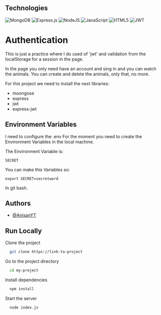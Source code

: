 
## Technologies
![MongoDB](https://img.shields.io/badge/MongoDB-%234ea94b.svg?style=for-the-badge&logo=mongodb&logoColor=white)
![Express.js](https://img.shields.io/badge/express.js-%23404d59.svg?style=for-the-badge&logo=express&logoColor=%2361DAFB)
![NodeJS](https://img.shields.io/badge/node.js-6DA55F?style=for-the-badge&logo=node.js&logoColor=white)
![JavaScript](https://img.shields.io/badge/javascript-%23323330.svg?style=for-the-badge&logo=javascript&logoColor=%23F7DF1E)
![HTML5](https://img.shields.io/badge/html5-%23E34F26.svg?style=for-the-badge&logo=html5&logoColor=white)
![JWT](https://img.shields.io/badge/JWT-black?style=for-the-badge&logo=JSON%20web%20tokens)

# Authentication

This is just a practice where I do used of 'jwt' and validation from the localStorage 
for a session in the page.

In the page you only need have an account and sing in and you can watch the animals.
You can create and delete the animals, only that, no more.

For this project we need to install the next libraries: 

- moongose
- express
- jwt
- express-jwt


## Environment Variables

I need to configure the .env
For the moment you need to create the Environment Variables in the local machine.

The Environment Variable is: 

`SECRET`

You can make this Variables so: 

`export SECRET=secretword`

In git bash.


## Authors

- [@AnisanYT](https://github.com/AnisanYT)


## Run Locally

Clone the project

```bash
  git clone https://link-to-project
```

Go to the project directory

```bash
  cd my-project
```

Install dependencies

```bash
  npm install
```

Start the server

```bash
  node index.js
```

